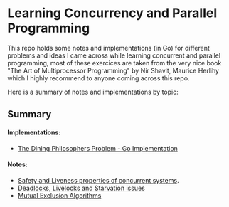 # Learning Concurrency and Parallel Programming

This repo holds some notes and implementations (in Go) for different problems and ideas I came across while learning concurrent and parallel programming, most of these exercices are taken from the very nice book "The Art of Multiprocessor Programming" by Nir Shavit, Maurice Herlihy which I highly recommend to anyone coming across this repo.

Here is a summary of notes and implementations by topic:

## Summary

#### Implementations:

- [The Dining Philosophers Problem - Go Implementation](./dining-philosophers)


#### Notes:

- [Safety and Liveness properties of concurrent systems](./notes/liveness-safety-concurrency.md).
- [Deadlocks, Livelocks and Starvation issues](./notes/deadlocks-livelocks-starvation.md)
- [Mutual Exclusion Algorithms](./notes/mutual-exclusion-algorithms.md)
